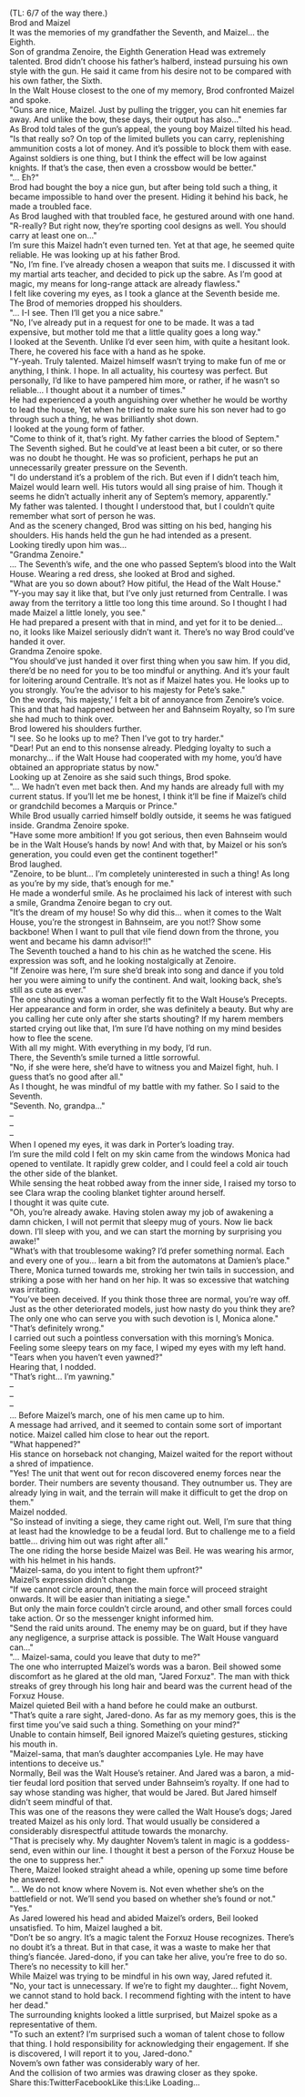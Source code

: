 <br/>
(TL: 6/7 of the way there.)<br/>
Brod and Maizel<br/>
It was the memories of my grandfather the Seventh, and Maizel… the Eighth.<br/>
Son of grandma Zenoire, the Eighth Generation Head was extremely talented. Brod didn’t choose his father’s halberd, instead pursuing his own style with the gun. He said it came from his desire not to be compared with his own father, the Sixth.<br/>
In the Walt House closest to the one of my memory, Brod confronted Maizel and spoke.<br/>
"Guns are nice, Maizel. Just by pulling the trigger, you can hit enemies far away. And unlike the bow, these days, their output has also…"<br/>
As Brod told tales of the gun’s appeal, the young boy Maizel tilted his head.<br/>
"Is that really so? On top of the limited bullets you can carry, replenishing ammunition costs a lot of money. And it’s possible to block them with ease. Against soldiers is one thing, but I think the effect will be low against knights. If that’s the case, then even a crossbow would be better."<br/>
"… Eh?"<br/>
Brod had bought the boy a nice gun, but after being told such a thing, it became impossible to hand over the present. Hiding it behind his back, he made a troubled face.<br/>
As Brod laughed with that troubled face, he gestured around with one hand.<br/>
"R-really? But right now, they’re sporting cool designs as well. You should carry at least one on…"<br/>
I’m sure this Maizel hadn’t even turned ten. Yet at that age, he seemed quite reliable. He was looking up at his father Brod.<br/>
"No, I’m fine. I’ve already chosen a weapon that suits me. I discussed it with my martial arts teacher, and decided to pick up the sabre. As I’m good at magic, my means for long-range attack are already flawless."<br/>
I felt like covering my eyes, as I took a glance at the Seventh beside me. The Brod of memories dropped his shoulders.<br/>
"… I-I see. Then I’ll get you a nice sabre."<br/>
"No, I’ve already put in a request for one to be made. It was a tad expensive, but mother told me that a little quality goes a long way."<br/>
I looked at the Seventh. Unlike I’d ever seen him, with quite a hesitant look.<br/>
There, he covered his face with a hand as he spoke.<br/>
"Y-yeah. Truly talented. Maizel himself wasn’t trying to make fun of me or anything, I think. I hope. In all actuality, his courtesy was perfect. But personally, I’d like to have pampered him more, or rather, if he wasn’t so reliable… I thought about it a number of times."<br/>
He had experienced a youth anguishing over whether he would be worthy to lead the house, Yet when he tried to make sure his son never had to go through such a thing, he was brilliantly shot down.<br/>
I looked at the young form of father.<br/>
"Come to think of it, that’s right. My father carries the blood of Septem."<br/>
The Seventh sighed. But he could’ve at least been a bit cuter, or so there was no doubt he thought. He was so proficient, perhaps he put an unnecessarily greater pressure on the Seventh.<br/>
"I do understand it’s a problem of the rich. But even if I didn’t teach him, Maizel would learn well. His tutors would all sing praise of him. Though it seems he didn’t actually inherit any of Septem’s memory, apparently."<br/>
My father was talented. I thought I understood that, but I couldn’t quite remember what sort of person he was.<br/>
And as the scenery changed, Brod was sitting on his bed, hanging his shoulders. His hands held the gun he had intended as a present.<br/>
Looking tiredly upon him was…<br/>
"Grandma Zenoire."<br/>
… The Seventh’s wife, and the one who passed Septem’s blood into the Walt House. Wearing a red dress, she looked at Brod and sighed.<br/>
"What are you so down about? How pitiful, the Head of the Walt House."<br/>
"Y-you may say it like that, but I’ve only just returned from Centralle. I was away from the territory a little too long this time around. So I thought I had made Maizel a little lonely, you see."<br/>
He had prepared a present with that in mind, and yet for it to be denied… no, it looks like Maizel seriously didn’t want it. There’s no way Brod could’ve handed it over.<br/>
Grandma Zenoire spoke.<br/>
"You should’ve just handed it over first thing when you saw him. If you did, there’d be no need for you to be too mindful or anything. And it’s your fault for loitering around Centralle. It’s not as if Maizel hates you. He looks up to you strongly. You’re the advisor to his majesty for Pete’s sake."<br/>
On the words, ‘his majesty,’ I felt a bit of annoyance from Zenoire’s voice. This and that had happened between her and Bahnseim Royalty, so I’m sure she had much to think over.<br/>
Brod lowered his shoulders further.<br/>
"I see. So he looks up to me? Then I’ve got to try harder."<br/>
"Dear! Put an end to this nonsense already. Pledging loyalty to such a monarchy… if the Walt House had cooperated with my home, you’d have obtained an appropriate status by now."<br/>
Looking up at Zenoire as she said such things, Brod spoke.<br/>
"… We hadn’t even met back then. And my hands are already full with my current status. If you’ll let me be honest, I think it’ll be fine if Maizel’s child or grandchild becomes a Marquis or Prince."<br/>
While Brod usually carried himself boldly outside, it seems he was fatigued inside. Grandma Zenoire spoke.<br/>
"Have some more ambition! If you got serious, then even Bahnseim would be in the Walt House’s hands by now! And with that, by Maizel or his son’s generation, you could even get the continent together!"<br/>
Brod laughed.<br/>
"Zenoire, to be blunt… I’m completely uninterested in such a thing! As long as you’re by my side, that’s enough for me."<br/>
He made a wonderful smile. As he proclaimed his lack of interest with such a smile, Grandma Zenoire began to cry out.<br/>
"It’s the dream of my house! So why did this… when it comes to the Walt House, you’re the strongest in Bahnseim, are you not!? Show some backbone! When I want to pull that vile fiend down from the throne, you went and became his damn advisor!!"<br/>
The Seventh touched a hand to his chin as he watched the scene. His expression was soft, and he looking nostalgically at Zenoire.<br/>
"If Zenoire was here, I’m sure she’d break into song and dance if you told her you were aiming to unify the continent. And wait, looking back, she’s still as cute as ever."<br/>
The one shouting was a woman perfectly fit to the Walt House’s Precepts. Her appearance and form in order, she was definitely a beauty. But why are you calling her cute only after she starts shouting? If my harem members started crying out like that, I’m sure I’d have nothing on my mind besides how to flee the scene.<br/>
With all my might. With everything in my body, I’d run.<br/>
There, the Seventh’s smile turned a little sorrowful.<br/>
"No, if she were here, she’d have to witness you and Maizel fight, huh. I guess that’s no good after all."<br/>
As I thought, he was mindful of my battle with my father. So I said to the Seventh.<br/>
"Seventh. No, grandpa…"<br/>
–<br/>
–<br/>
–<br/>
When I opened my eyes, it was dark in Porter’s loading tray.<br/>
I’m sure the mild cold I felt on my skin came from the windows Monica had opened to ventilate. It rapidly grew colder, and I could feel a cold air touch the other side of the blanket.<br/>
While sensing the heat robbed away from the inner side, I raised my torso to see Clara wrap the cooling blanket tighter around herself.<br/>
I thought it was quite cute.<br/>
"Oh, you’re already awake. Having stolen away my job of awakening a damn chicken, I will not permit that sleepy mug of yours. Now lie back down. I’ll sleep with you, and we can start the morning by surprising you awake!"<br/>
"What’s with that troublesome waking? I’d prefer something normal. Each and every one of you… learn a bit from the automatons at Damien’s place."<br/>
There, Monica turned towards me, stroking her twin tails in succession, and striking a pose with her hand on her hip. It was so excessive that watching was irritating.<br/>
"You’ve been deceived. If you think those three are normal, you’re way off. Just as the other deteriorated models, just how nasty do you think they are? The only one who can serve you with such devotion is I, Monica alone."<br/>
"That’s definitely wrong."<br/>
I carried out such a pointless conversation with this morning’s Monica. Feeling some sleepy tears on my face, I wiped my eyes with my left hand.<br/>
"Tears when you haven’t even yawned?"<br/>
Hearing that, I nodded.<br/>
"That’s right… I’m yawning."<br/>
–<br/>
–<br/>
–<br/>
… Before Maizel’s march, one of his men came up to him.<br/>
A message had arrived, and it seemed to contain some sort of important notice. Maizel called him close to hear out the report.<br/>
"What happened?"<br/>
His stance on horseback not changing, Maizel waited for the report without a shred of impatience.<br/>
"Yes! The unit that went out for recon discovered enemy forces near the border. Their numbers are seventy thousand. They outnumber us. They are already lying in wait, and the terrain will make it difficult to get the drop on them."<br/>
Maizel nodded.<br/>
"So instead of inviting a siege, they came right out. Well, I’m sure that thing at least had the knowledge to be a feudal lord. But to challenge me to a field battle… driving him out was right after all."<br/>
The one riding the horse beside Maizel was Beil. He was wearing his armor, with his helmet in his hands.<br/>
"Maizel-sama, do you intent to fight them upfront?"<br/>
Maizel’s expression didn’t change.<br/>
"If we cannot circle around, then the main force will proceed straight onwards. It will be easier than initiating a siege."<br/>
But only the main force couldn’t circle around, and other small forces could take action. Or so the messenger knight informed him.<br/>
"Send the raid units around. The enemy may be on guard, but if they have any negligence, a surprise attack is possible. The Walt House vanguard can…"<br/>
"… Maizel-sama, could you leave that duty to me?"<br/>
The one who interrupted Maizel’s words was a baron. Beil showed some discomfort as he glared at the old man, "Jared Forxuz". The man with thick streaks of grey through his long hair and beard was the current head of the Forxuz House.<br/>
Maizel quieted Beil with a hand before he could make an outburst.<br/>
"That’s quite a rare sight, Jared-dono. As far as my memory goes, this is the first time you’ve said such a thing. Something on your mind?"<br/>
Unable to contain himself, Beil ignored Maizel’s quieting gestures, sticking his mouth in.<br/>
"Maizel-sama, that man’s daughter accompanies Lyle. He may have intentions to deceive us."<br/>
Normally, Beil was the Walt House’s retainer. And Jared was a baron, a mid-tier feudal lord position that served under Bahnseim’s royalty. If one had to say whose standing was higher, that would be Jared. But Jared himself didn’t seem mindful of that.<br/>
This was one of the reasons they were called the Walt House’s dogs; Jared treated Maizel as his only lord. That would usually be considered a considerably disrespectful attitude towards the monarchy.<br/>
"That is precisely why. My daughter Novem’s talent in magic is a goddess-send, even within our line. I thought it best a person of the Forxuz House be the one to suppress her."<br/>
There, Maizel looked straight ahead a while, opening up some time before he answered.<br/>
"… We do not know where Novem is. Not even whether she’s on the battlefield or not. We’ll send you based on whether she’s found or not."<br/>
"Yes."<br/>
As Jared lowered his head and abided Maizel’s orders, Beil looked unsatisfied. To him, Maizel laughed a bit.<br/>
"Don’t be so angry. It’s a magic talent the Forxuz House recognizes. There’s no doubt it’s a threat. But in that case, it was a waste to make her that thing’s fiancée. Jared-dono, if you can take her alive, you’re free to do so. There’s no necessity to kill her."<br/>
While Maizel was trying to be mindful in his own way, Jared refuted it.<br/>
"No, your tact is unnecessary. If we’re to fight my daughter… fight Novem, we cannot stand to hold back. I recommend fighting with the intent to have her dead."<br/>
The surrounding knights looked a little surprised, but Maizel spoke as a representative of them.<br/>
"To such an extent? I’m surprised such a woman of talent chose to follow that thing. I hold responsibility for acknowledging their engagement. If she is discovered, I will report it to you, Jared-dono."<br/>
Novem’s own father was considerably wary of her.<br/>
And the collision of two armies was drawing closer as they spoke.<br/>
Share this:TwitterFacebookLike this:Like Loading... <br/>
